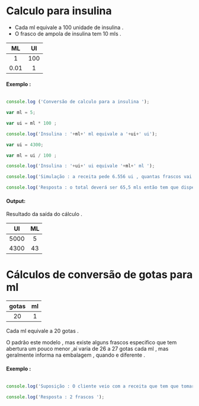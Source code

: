 # Calculo para insulina 

* Cada ml equivale a 100 unidade de insulina .
* O frasco de ampola de insulina tem  10 mls .


| ML | UI | 
|:-:|:-:| 
| 1 | 100 | 
| 0.01 | 1 | 

#### Exemplo : 

```javascript 

console.log ('Conversão de calculo para a insulina ');

var ml = 5;

var ui = ml * 100 ;

console.log('Insulina : '+ml+' ml equivale a '+ui+' ui');

var ui = 4300;

var ml = ui / 100 ;

console.log('Insulina : '+ui+' ui equivale '+ml+' ml ');

console.log('Simulação : a receita pede 6.556 ui , quantas frascos vai dispensar para o cliente ? '); 

console.log('Resposta : o total deverá ser 65,5 mls então tem que dispensar 7 frascos '); 

```

#### Output:

Resultado da saída do cálculo .

| UI | ML |
|:-:|:-:|
| 5000 | 5 |
| 4300 | 43 |


# Cálculos de conversão de gotas para ml

| gotas | ml |
|:-:|:-:| 
| 20 | 1 | 

Cada ml equivale a 20 gotas .

O padrão este modelo , mas existe alguns frascos especifico que tem abertura um pouco menor ,aí  varia de 26 a 27 gotas cada ml , mas geralmente informa na embalagem , quando e diferente .

#### Exemplo : 

```javascript 

console.log('Suposição : O cliente veio com a receita que tem que tomar no total do tratamento 60 gotas , o frasco tem 2 mls quantos frascos vai dispensar para o cliente ? ');

console.log('Resposta : 2 frascos '); 



```
